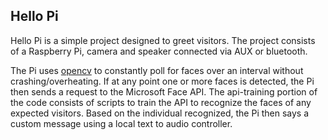 ## Hello Pi

Hello Pi is a simple project designed to greet visitors. The project consists of a Raspberry Pi, camera and speaker connected via AUX or bluetooth. 

The Pi uses [opencv](https://opencv.org/) to constantly poll for faces over an interval without crashing/overheating. If at any point one or more faces is detected, the Pi then sends a request to the Microsoft Face API. The api-training portion of the code consists of scripts to train the API to recognize the faces of any expected visitors. Based on the individual recognized, the Pi then says a custom message using a local text to audio controller.
